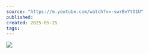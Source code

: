 ```yaml
---
source: "https://m.youtube.com/watch?v=-swrBvYtI1U"
published:
created: 2025-05-25
tags:
---
```

![](https://www.youtube.com/watch?v=-swrBvYtI1U)
